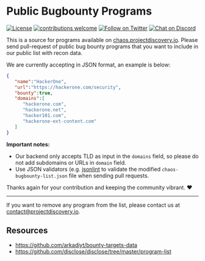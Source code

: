 # Public Bugbounty Programs

[![License](https://img.shields.io/badge/license-MIT-_red.svg)](https://opensource.org/licenses/MIT)
[![contributions welcome](https://img.shields.io/badge/contributions-welcome-brightgreen.svg?style=flat)](https://github.com/projectdiscovery/public-bugbounty-programs/issues)
[![Follow on Twitter](https://img.shields.io/twitter/follow/pdchaos.svg?logo=twitter)](https://twitter.com/pdchaos)
[![Chat on Discord](https://img.shields.io/discord/695645237418131507.svg?logo=discord)](https://discord.gg/KECAGdH)

This is a source for programs available on [chaos.projectdiscovery.io](http://chaos.projectdiscovery.io/). Please send pull-request of public bug bounty programs that you want to include in our public list with recon data. 

We are currently accepting in JSON format, an example is below:

```json
{
   "name":"HackerOne",
   "url":"https://hackerone.com/security",
   "bounty":true,
   "domains":[
      "hackerone.com",
      "hackerone.net",
      "hacker101.com",
      "hackerone-ext-content.com"
   ]
}
```

**Important notes:** 
- Our backend only accepts TLD as input in the `domains` field, so please do not add subdomains or URLs in `domain` field. 
- Use JSON validators (e.g. [jsonlint](https://jsonlint.com) to validate the modified `chaos-bugbounty-list.json` file when sending pull requests.

Thanks again for your contribution and keeping the community vibrant. :heart:

-------

If you want to remove any program from the list, please contact us at contact@projectdiscovery.io.

## Resources

- https://github.com/arkadiyt/bounty-targets-data
- https://github.com/disclose/disclose/tree/master/program-list
